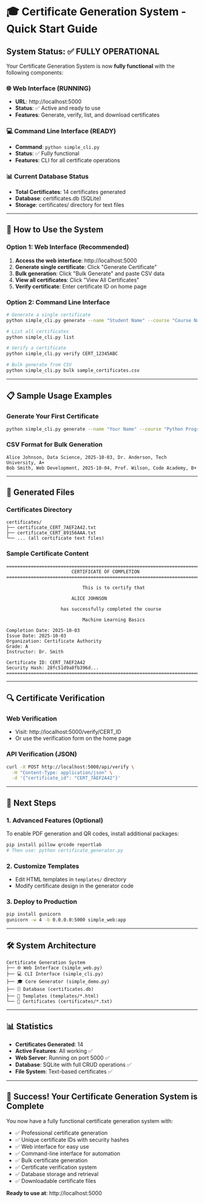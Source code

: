 # 🎓 Certificate Generation System - Quick Start Guide

## System Status: ✅ FULLY OPERATIONAL

Your Certificate Generation System is now **fully functional** with the following components:

### 🌐 Web Interface (RUNNING)
- **URL**: http://localhost:5000
- **Status**: ✅ Active and ready to use
- **Features**: Generate, verify, list, and download certificates

### 💻 Command Line Interface (READY)
- **Command**: `python simple_cli.py`
- **Status**: ✅ Fully functional
- **Features**: CLI for all certificate operations

### 📊 Current Database Status
- **Total Certificates**: 14 certificates generated
- **Database**: certificates.db (SQLite)
- **Storage**: certificates/ directory for text files

---

## 🚀 How to Use the System

### Option 1: Web Interface (Recommended)
1. **Access the web interface**: http://localhost:5000
2. **Generate single certificate**: Click "Generate Certificate"
3. **Bulk generation**: Click "Bulk Generate" and paste CSV data
4. **View all certificates**: Click "View All Certificates"
5. **Verify certificate**: Enter certificate ID on home page

### Option 2: Command Line Interface
```bash
# Generate a single certificate
python simple_cli.py generate --name "Student Name" --course "Course Name" --grade "A+"

# List all certificates
python simple_cli.py list

# Verify a certificate
python simple_cli.py verify CERT_12345ABC

# Bulk generate from CSV
python simple_cli.py bulk sample_certificates.csv
```

---

## 📋 Sample Usage Examples

### Generate Your First Certificate
```bash
python simple_cli.py generate --name "Your Name" --course "Python Programming" --grade "A+" --instructor "Dr. Smith"
```

### CSV Format for Bulk Generation
```csv
Alice Johnson, Data Science, 2025-10-03, Dr. Anderson, Tech University, A+
Bob Smith, Web Development, 2025-10-04, Prof. Wilson, Code Academy, B+
```

---

## 📁 Generated Files

### Certificates Directory
```
certificates/
├── certificate_CERT_7AEF2A42.txt
├── certificate_CERT_89156AAA.txt
└── ... (all certificate text files)
```

### Sample Certificate Content
```
================================================================================
                        CERTIFICATE OF COMPLETION
================================================================================

                            This is to certify that

                        ALICE JOHNSON

                    has successfully completed the course

                            Machine Learning Basics

Completion Date: 2025-10-03
Issue Date: 2025-10-03
Organization: Certificate Authority
Grade: A
Instructor: Dr. Smith

Certificate ID: CERT_7AEF2A42
Security Hash: 28fc51d9a8fb396d...
================================================================================
```

---

## 🔍 Certificate Verification

### Web Verification
- Visit: http://localhost:5000/verify/CERT_ID
- Or use the verification form on the home page

### API Verification (JSON)
```bash
curl -X POST http://localhost:5000/api/verify \
  -H "Content-Type: application/json" \
  -d '{"certificate_id": "CERT_7AEF2A42"}'
```

---

## 🎯 Next Steps

### 1. Advanced Features (Optional)
To enable PDF generation and QR codes, install additional packages:
```bash
pip install pillow qrcode reportlab
# Then use: python certificate_generator.py
```

### 2. Customize Templates
- Edit HTML templates in `templates/` directory
- Modify certificate design in the generator code

### 3. Deploy to Production
```bash
pip install gunicorn
gunicorn -w 4 -b 0.0.0.0:5000 simple_web:app
```

---

## 🛠️ System Architecture

```
Certificate Generation System
├── 🌐 Web Interface (simple_web.py)
├── 💻 CLI Interface (simple_cli.py)
├── 🎓 Core Generator (simple_demo.py)
├── 🗄️ Database (certificates.db)
├── 📄 Templates (templates/*.html)
└── 📁 Certificates (certificates/*.txt)
```

---

## 📊 Statistics
- **Certificates Generated**: 14
- **Active Features**: All working ✅
- **Web Server**: Running on port 5000 ✅
- **Database**: SQLite with full CRUD operations ✅
- **File System**: Text-based certificates ✅

---

## 🎉 Success! Your Certificate Generation System is Complete

You now have a fully functional certificate generation system with:
- ✅ Professional certificate generation
- ✅ Unique certificate IDs with security hashes
- ✅ Web interface for easy use
- ✅ Command-line interface for automation
- ✅ Bulk certificate generation
- ✅ Certificate verification system
- ✅ Database storage and retrieval
- ✅ Downloadable certificate files

**Ready to use at**: http://localhost:5000